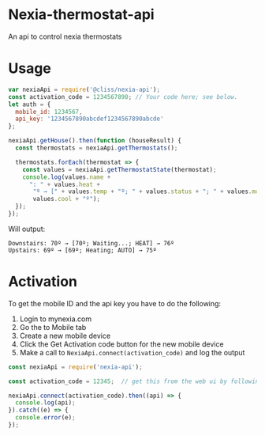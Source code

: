 Nexia-thermostat-api
=========
An api to control nexia thermostats


Usage
=====

```js
var nexiaApi = require('@cliss/nexia-api');
const activation_code = 1234567890; // Your code here; see below.
let auth = {
  mobile_id: 1234567,
  api_key: '1234567890abcdef1234567890abcde'
};

nexiaApi.getHouse().then(function (houseResult) {
  const thermostats = nexiaApi.getThermostats();

  thermostats.forEach(thermostat => {
    const values = nexiaApi.getThermostatState(thermostat);
    console.log(values.name + 
      ": " + values.heat +
       "º → [" + values.temp + "º; " + values.status + "; " + values.mode.toUpperCase() + "] → " + 
       values.cool + "º");
  });
});
```

Will output:

```
Downstairs: 70º → [70º; Waiting...; HEAT] → 76º
Upstairs: 69º → [69º; Heating; AUTO] → 75º
```

Activation
==========

To get the mobile ID and the api key you have to do the following:

1) Login to mynexia.com
2) Go the to Mobile tab
3) Create a new mobile device
4) Click the Get Activation code button for the new mobile device
5) Make a call to `NexiaApi.connect(activation_code)` and log the output

```js
const nexiaApi = require('nexia-api');

const activation_code = 12345;  // get this from the web ui by following directions above

nexiaApi.connect(activation_code).then((api) => {
  console.log(api);
}).catch((e) => {
  console.error(e);
});
```
